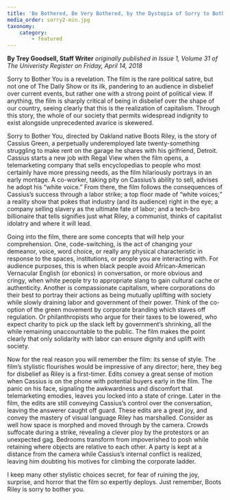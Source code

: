 ```yaml
---
title: 'Be Bothered, Be Very Bothered, by the Dystopia of Sorry to Bother You'
media_order: sorry2-min.jpg
taxonomy:
    category:
        - featured
---
```


**By Trey Goodsell, Staff Writer** _originally published in Issue 1, Volume 31 of The Univeristy Register on Friday, April 14, 2018_

Sorry to Bother You is a revelation. The film is the rare political satire, but not one of The Daily Show or its ilk, pandering to an audience in disbelief over current events, but rather one with a strong point of political view. If anything, the film is sharply critical of being in disbelief over the shape of our country, seeing clearly that this is the realization of capitalism. Through this story, the whole of our society that permits widespread indignity to exist alongside unprecedented avarice is skewered. 

Sorry to Bother You, directed by Oakland native Boots Riley, is the story of Cassius Green, a perpetually underemployed late twenty-something struggling to make rent on the garage he shares with his girlfriend, Detroit. Cassius starts a new job with Regal View when the film opens, a telemarketing company that sells encyclopedias to people who most certainly have more pressing needs, as the film hilariously portrays in an early montage. A co-worker, taking pity on Cassius’s ability to sell, advises he adopt his “white voice.” From there, the film follows the consequences of Cassius’s success through a labor strike; a top floor made of “white voices;” a reality show that pokes that industry (and its audience) right in the eye; a company selling slavery as the ultimate fate of labor; and a tech-bro billionaire that tells signifies just what Riley, a communist, thinks of capitalist idolatry and where it will lead. 

Going into the film, there are some concepts that will help your comprehension. One, code-switching, is the act of changing your demeanor, voice, word choice, or really any physical characteristic in response to the spaces, institutions, or people you are interacting with. For audience purposes, this is when black people avoid African-American Vernacular English (or ebonics) in conversation, or more obvious and cringy, when white people try to appropriate slang to gain cultural cache or authenticity. Another is compassionate capitalism, where corporations do their best to portray their actions as being mutually uplifting with society while slowly draining labor and government of their power. Think of the co-option of the green movement by corporate branding which staves off regulation. Or philanthropists who argue for their taxes to be lowered, who expect charity to pick up the slack left by government’s shrinking, all the while remaining unaccountable to the public. The film makes the point clearly that only solidarity with labor can ensure dignity and uplift with society.

Now for the real reason you will remember the film: its sense of style. The film’s stylistic flourishes would be impressive of any director; here, they beg for disbelief as Riley is a first-timer. Edits convey a great sense of motion when Cassius is on the phone with potential buyers early in the film. The panic on his face, signaling the awkwardness and discomfort that telemarketing emodies, leaves you locked into a state of cringe. Later in the film, the edits are still conveying Cassius’s control over the conversation, leaving the answerer caught off guard. These edits are a great joy, and convey the mastery of visual language Riley has marshalled. Consider as well how space is morphed and moved through by the camera. Crowds suffocate during a strike, revealing a clever ploy by the protestors or an unexpected gag. Bedrooms transform from impoverished to posh while retaining where objects are relative to each other. A party is kept at a distance from the camera while Cassius’s internal conflict is realized, leaving him doubting his motives for climbing the corporate ladder. 

I keep many other stylistic choices secret, for fear of ruining the joy, surprise, and horror that the film so expertly deploys. Just remember, Boots Riley is sorry to bother you.